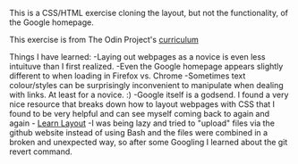 This is a CSS/HTML exercise cloning the layout, but not the functionality, of the Google homepage.

This exercise is from The Odin Project's [curriculum](http://www.theodinproject.com/web-development-101/html-css)

Things I have learned:
	-Laying out webpages as a novice is even less intuituve than I first realized.
	-Even the Google homepage appears slightly different to when loading in Firefox vs. Chrome
	-Sometimes text colour/styles can be surprisingly inconvenient to manipulate when dealing with links. At least for a novice. :)
	-Google itself is a godsend. I found a very nice resource that breaks down how to layout webpages with CSS that I found to be very helpful and can see myself coming back to again and again - [Learn Layout](http://learnlayout.com/)
	-I was being lazy and tried to "upload" files via the github website instead of using Bash and the files were combined in a broken and unexpected way, so after some Googling I learned about the git revert command.  